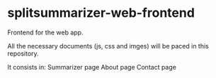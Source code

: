 # splitsummarizer-web-frontend
Frontend for the web app.

All the necessary documents (js, css and imges) will be paced in this repository.

It consists in:
Summarizer page
About page 
Contact page



